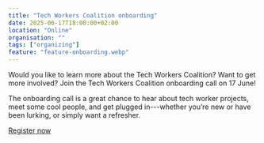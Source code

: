 ```yaml
---
title: "Tech Workers Coalition onboarding"
date: 2025-06-17T18:00:00+02:00
location: "Online"
organisation: ""
tags: ["organizing"]
feature: "feature-onboarding.webp"
---
```


Would you like to learn more about the Tech Workers Coalition? Want to get more involved? Join the Tech Workers Coalition onboarding call on 17 June!

The onboarding call is a great chance to hear about tech worker projects, meet some cool people, and get plugged in---whether you’re new or have been lurking, or simply want a refresher.

[Register now](https://bit.ly/twc101-june2025A)
